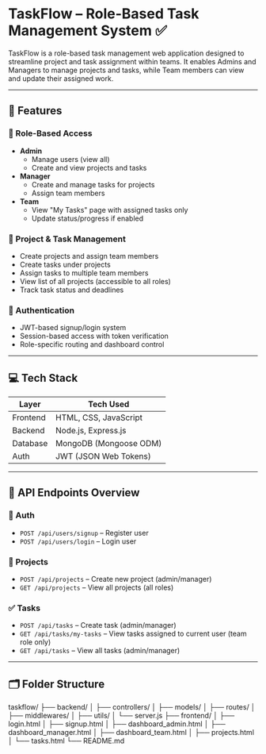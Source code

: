 # TaskFlow – Role-Based Task Management System ✅

TaskFlow is a role-based task management web application designed to streamline project and task assignment within teams. It enables Admins and Managers to manage projects and tasks, while Team members can view and update their assigned work.

---

## 🚀 Features

### 👥 Role-Based Access
- **Admin**
  - Manage users (view all)
  - Create and view projects and tasks
- **Manager**
  - Create and manage tasks for projects
  - Assign team members
- **Team**
  - View "My Tasks" page with assigned tasks only
  - Update status/progress if enabled

### 📁 Project & Task Management
- Create projects and assign team members
- Create tasks under projects
- Assign tasks to multiple team members
- View list of all projects (accessible to all roles)
- Track task status and deadlines

### 🔐 Authentication
- JWT-based signup/login system
- Session-based access with token verification
- Role-specific routing and dashboard control

---

## 💻 Tech Stack

| Layer     | Tech Used                 |
|-----------|---------------------------|
| Frontend  | HTML, CSS, JavaScript     |
| Backend   | Node.js, Express.js       |
| Database  | MongoDB (Mongoose ODM)    |
| Auth      | JWT (JSON Web Tokens)     |

---

## 🧾 API Endpoints Overview

### 🔐 Auth
- `POST /api/users/signup` – Register user
- `POST /api/users/login` – Login user

### 📂 Projects
- `POST /api/projects` – Create new project (admin/manager)
- `GET /api/projects` – View all projects (all roles)

### ✅ Tasks
- `POST /api/tasks` – Create task (admin/manager)
- `GET /api/tasks/my-tasks` – View tasks assigned to current user (team role only)
- `GET /api/tasks` – View all tasks (admin/manager)

---

## 🗂 Folder Structure

taskflow/
├── backend/
│ ├── controllers/
│ ├── models/
│ ├── routes/
│ ├── middlewares/
│ ├── utils/
│ └── server.js
├── frontend/
│ ├── login.html
│ ├── signup.html
│ ├── dashboard_admin.html
│ ├── dashboard_manager.html
│ ├── dashboard_team.html
│ ├── projects.html
│ └── tasks.html
└── README.md
